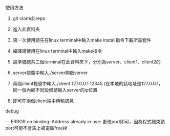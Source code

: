 使用方法

1. git clone此repo

2. 進入此資料夾

3. 第一次使用請先在linux terminal中輸入make install指令下載所需套件

4. 編譯請使用在linux terminal中輸入make指令

5. 請準備總共三個terminal在此資料夾下，分別為server、client1、client2的

6. server視窗中輸入./server開啟server

7. 兩個client視窗中輸入./client 127.0.0.1 12345
  (在本地的話地址是127.0.0.1，同一個內網不同設備請輸入server的ip位置
  
8. 即可在兩個client端中傳輸訊息

debug

-- ERROR on binding: Address already in use: 更改port即可，因為程式結束該port可能不會馬上被電腦free掉
